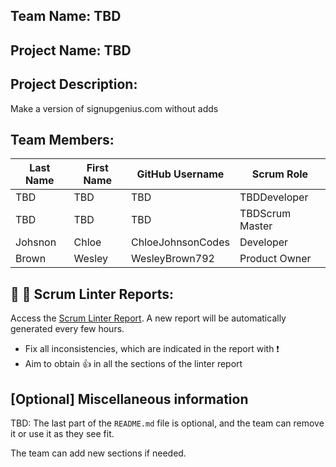 ## Team Name: TBD

## Project Name: TBD

## Project Description:
Make a version of signupgenius.com without adds

## Team Members:

Last Name       | First Name      | GitHub Username    | Scrum Role
--------------- | --------------- | ------------------ | ---------------
TBD             | TBD             | TBD                | TBDDeveloper
TBD             | TBD             | TBD                | TBDScrum Master
Johsnon         | Chloe           | ChloeJohnsonCodes  | Developer
Brown           | Wesley          | WesleyBrown792     | Product Owner

## :eyes: :memo: Scrum Linter Reports:
Access the [Scrum Linter Report](http://cs.boisestate.edu/~bdit/ScrumLinter/CS471S21ScrumLinterReports/CS471-S21-Team8_sDrQiMnHH3oG5qbtJZySwOZtY8rknJgaEFVLAKxi/). A new report will be automatically generated every few hours.
- Fix all inconsistencies, which are indicated in the report with :heavy_exclamation_mark:
- Aim to obtain :thumbsup: in all the sections of the linter report

## [Optional] Miscellaneous information
TBD: The last part of the `README.md` file is optional, and the team can remove it or use it as they see fit.

The team can add new sections if needed.
